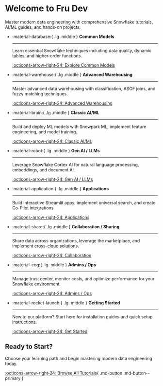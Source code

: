 # Welcome to Fru Dev

Master modern data engineering with comprehensive Snowflake tutorials, AI/ML guides, and hands-on projects.

<div class="grid cards" markdown>

-   :material-database:{ .lg .middle } **Common Models**

    ---

    Learn essential Snowflake techniques including data quality, dynamic tables, and higher-order functions.

    [:octicons-arrow-right-24: Explore Common Models](tutorials/common-models/data-quality-metrics.md)

-   :material-warehouse:{ .lg .middle } **Advanced Warehousing**

    ---

    Master advanced data warehousing with classification, ASOF joins, and fuzzy matching techniques.

    [:octicons-arrow-right-24: Advanced Warehousing](tutorials/advanced-warehousing/data-classification.md)

-   :material-brain:{ .lg .middle } **Classic AI/ML**

    ---

    Build and deploy ML models with Snowpark ML, implement feature engineering, and model training.

    [:octicons-arrow-right-24: Classic AI/ML](tutorials/classic-ai-ml/snowpark-ml.md)

-   :material-robot:{ .lg .middle } **Gen AI / LLMs**

    ---

    Leverage Snowflake Cortex AI for natural language processing, embeddings, and document AI.

    [:octicons-arrow-right-24: Gen AI / LLMs](tutorials/gen-ai-llms/cortex-ai.md)

-   :material-application:{ .lg .middle } **Applications**

    ---

    Build interactive Streamlit apps, implement universal search, and create Co-Pilot integrations.

    [:octicons-arrow-right-24: Applications](tutorials/applications/streamlit-apps.md)

-   :material-share:{ .lg .middle } **Collaboration / Sharing**

    ---

    Share data across organizations, leverage the marketplace, and implement cross-cloud solutions.

    [:octicons-arrow-right-24: Collaboration](tutorials/collaboration-sharing/data-sharing.md)

-   :material-cog:{ .lg .middle } **Admins / Ops**

    ---

    Manage trust center, monitor costs, and optimize performance for your Snowflake environment.

    [:octicons-arrow-right-24: Admins / Ops](tutorials/admins-ops/trust-center.md)

-   :material-rocket-launch:{ .lg .middle } **Getting Started**

    ---

    New to our platform? Start here for installation guides and quick setup instructions.

    [:octicons-arrow-right-24: Get Started](getting-started/installation.md)

</div>


## Ready to Start?

Choose your learning path and begin mastering modern data engineering today.

[:octicons-arrow-right-24: Browse All Tutorials](tutorials/common-models/data-quality-metrics.md){ .md-button .md-button--primary }
